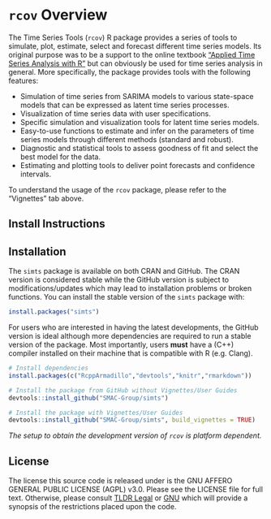 
<!-- README.md is generated from README.Rmd. Please edit that file -->

<!-- [![Travis-CI Build Status](https://travis-ci.org/SMAC-Group/simts.svg?branch=master)](https://travis-ci.org/SMAC-Group/simts) -->

<!-- [![Licence](https://img.shields.io/badge/licence-AGPL--3.0-blue.svg)](https://opensource.org/licenses/AGPL-3.0) -->

<!-- [![minimal R version](https://img.shields.io/badge/R%3E%3D-3.4.0-6666ff.svg)](https://cran.r-project.org/) -->

<!-- [![CRAN](http://www.r-pkg.org/badges/version/simts)](https://cran.r-project.org/package=simts) -->

<!-- [![CRAN RStudio mirror downloads](http://cranlogs.r-pkg.org/badges/simts)](http://www.r-pkg.org/pkg/simts) -->

<!-- [![CRAN RStudio mirror downloads](https://cranlogs.r-pkg.org/badges/grand-total/simts)](http://www.r-pkg.org/pkg/simts) -->

<!-- [![Last-changedate](https://img.shields.io/badge/last%20change-2021--06--11-green.svg)](https://github.com/SMAC-Group/simts) -->

# `rcov` Overview

The Time Series Tools (`rcov`) R package provides a series of tools to
simulate, plot, estimate, select and forecast different time series
models. Its original purpose was to be a support to the online textbook
[“Applied Time Series Analysis with
R”](https://smac-group.github.io/ts/) but can obviously be used for
time series analysis in general. More specifically, the package provides
tools with the following features:

  - Simulation of time series from SARIMA models to various state-space
    models that can be expressed as latent time series processes.
  - Visualization of time series data with user specifications.
  - Specific simulation and visualization tools for latent time series
    models.
  - Easy-to-use functions to estimate and infer on the parameters of
    time series models through different methods (standard and robust).
  - Diagnostic and statistical tools to assess goodness of fit and
    select the best model for the data.
  - Estimating and plotting tools to deliver point forecasts and
    confidence intervals.

To understand the usage of the `rcov` package, please refer to the
“Vignettes” tab above.

## Install Instructions

## Installation

The `simts` package is available on both CRAN and GitHub. The CRAN
version is considered stable while the GitHub version is subject to
modifications/updates which may lead to installation problems or broken
functions. You can install the stable version of the `simts` package
with:

``` r
install.packages("simts")
```

For users who are interested in having the latest developments, the
GitHub version is ideal although more dependencies are required to run a
stable version of the package. Most importantly, users **must** have a
(C++) compiler installed on their machine that is compatible with R
(e.g. Clang).

``` r
# Install dependencies
install.packages(c("RcppArmadillo","devtools","knitr","rmarkdown"))

# Install the package from GitHub without Vignettes/User Guides
devtools::install_github("SMAC-Group/simts")

# Install the package with Vignettes/User Guides 
devtools::install_github("SMAC-Group/simts", build_vignettes = TRUE)
```

*The setup to obtain the development version of `rcov` is platform
dependent.*

## License

The license this source code is released under is the GNU AFFERO GENERAL
PUBLIC LICENSE (AGPL) v3.0. Please see the LICENSE file for full text.
Otherwise, please consult [TLDR
Legal](https://tldrlegal.com/license/gnu-affero-general-public-license-v3-\(agpl-3.0\))
or [GNU](https://www.gnu.org/licenses/agpl-3.0.en.html) which will
provide a synopsis of the restrictions placed upon the code.

<!-- ### Requirements and Dependencies -->

<!-- **OS X** -->

<!-- Some users report the need to use X11 to suppress shared library errors. To install X11, visit [xquartz.org](http://www.xquartz.org/). -->

<!-- **Linux** -->

<!-- Both curl and libxml are required. -->

<!-- For **Debian** systems, enter the following in terminal: -->

<!-- ```{r, eval = F, engine='bash'} -->

<!-- sudo apt-get install curl libcurl3 libcurl3-dev libxml2 libxml2-dev -->

<!-- ``` -->

<!-- For **RHEL** systems, enter the following in terminal: -->

<!-- ```{r, eval = F, engine='bash'} -->

<!-- sudo yum install curl curl-devel libxml2 libxml2-dev -->

<!-- ``` -->
